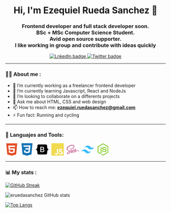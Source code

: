<div id="header" align="center">
    <h1 align="center">Hi, I'm Ezequiel Rueda Sanchez 👋</h1>
    <h3 align="center"> Frontend developer and full stack developer soon.<br> BSc + MSc Computer Science Student. <br> Avid open source supporter. <br> I like working in group and contribute with ideas quickly</h3>
</div>

<div align="center">
    <a href="https://www.linkedin.com/in/e-ruedasanchez/">
        <img src="https://img.shields.io/badge/LinkedIn-0077B5?style=for-the-badge&logo=linkedin&logoColor=white" alt="LnkedIn badge">
    </a>
    <a href="https://twitter.com/RSanchez_Eze">
        <img src="https://img.shields.io/twitter/follow/RSanchez_Eze?color=blue&logo=twitter&style=for-the-badge" alt="Twitter badge">
    </a>
</div>

---

### 👨‍💻 About me :

- 🔭 I’m currently working as a freelancer frontend developer
- 🌱 I’m currently learning Javascript, React and NodeJs
- 👯 I’m looking to collaborate on a differents projects
- 💬 Ask me about HTML, CSS and web design
- 📫 How to reach me: **ezequiel.ruedasanchez@gmail.com**
- ⚡ Fun fact: Running and cycling

---

<div align="left">
    <h3> 🔨 Languajes and Tools:</h3>
    <div>
        <img src="https://github.com/devicons/devicon/blob/master/icons/html5/html5-plain.svg" title="HTML5" alt="HTML" width="40" height="40">&nbsp;
        <img src="https://github.com/devicons/devicon/blob/master/icons/css3/css3-plain.svg" title="CSS3" alt="CSS" width="40" height="40">&nbsp;
        <img src="https://github.com/devicons/devicon/blob/master/icons/bootstrap/bootstrap-plain.svg" title="Bootstrap" alt="bootstrap" width="40" height="40">&nbsp;
        <img src="https://github.com/devicons/devicon/blob/master/icons/javascript/javascript-plain.svg" title="Javascript" alt="javascript" width="40" height="40">&nbsp;
        <img src="https://github.com/devicons/devicon/blob/master/icons/sass/sass-original.svg" title="SASS" alt="sass" width="40" height="40">&nbsp;
        <img src="https://github.com/devicons/devicon/blob/master/icons/tailwindcss/tailwindcss-plain.svg" title="Tailwind" alt="tailwind" width="40" height="40">&nbsp;
        <img src="https://github.com/devicons/devicon/blob/master/icons/nodejs/nodejs-plain.svg" title="NodeJs" alt="Nodejs" width="40" height="40">&nbsp;
    </div>
</div>

---

### 📊 My stats :

[![GitHub Streak](https://streak-stats.demolab.com?user=eruedasanchez&theme=tokyonight&hide_border=true&date_format=M%20j%5B%2C%20Y%5D)](https://git.io/streak-stats)

![eruedasanchez GitHub stats](https://github-readme-stats.vercel.app/api?username=eruedasanchez&show_icons=true&theme=tokyonight)

[![Top Langs](https://github-readme-stats.vercel.app/api/top-langs/?username=eruedasanchez&theme=tokyonight&layout=compact)](https://github.com/anuraghazra/github-readme-stats)



